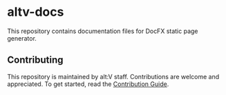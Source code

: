 # altv-docs
This repository contains documentation files for DocFX static page generator.

## Contributing

This repository is maintained by alt:V staff. Contributions are welcome and appreciated.
To get started, read the [Contribution Guide](https://docs.altv.mp/articles/contributing.html).
